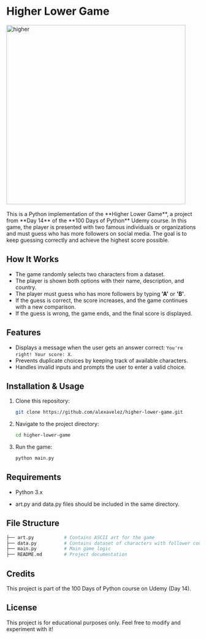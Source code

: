 # Higher Lower Game

<img width="467" alt="higher" src="https://github.com/user-attachments/assets/6b4f9ff1-51c5-4b80-85dd-56a6ec1c734f" />



<br />
<br />
This is a Python implementation of the **Higher Lower Game**, a project from **Day 14** of the **100 Days of Python** Udemy course. In this game, the player is presented with two famous individuals or organizations and must guess who has more followers on social media. The goal is to keep guessing correctly and achieve the highest score possible.

## How It Works
- The game randomly selects two characters from a dataset.
- The player is shown both options with their name, description, and country.
- The player must guess who has more followers by typing **'A'** or **'B'**.
- If the guess is correct, the score increases, and the game continues with a new comparison.
- If the guess is wrong, the game ends, and the final score is displayed.

## Features
- Displays a message when the user gets an answer correct: `You're right! Your score: X`.
- Prevents duplicate choices by keeping track of available characters.
- Handles invalid inputs and prompts the user to enter a valid choice.

## Installation & Usage
1. Clone this repository:
   
   ```sh
   git clone https://github.com/alexavelez/higher-lower-game.git
   ```
2. Navigate to the project directory:
   
   ```sh
   cd higher-lower-game
   ```
3. Run the game:
   
   ```sh
   python main.py
   ```
## Requirements

- Python 3.x

- art.py and data.py files should be included in the same directory.

## File Structure
```sh
├── art.py           # Contains ASCII art for the game
├── data.py          # Contains dataset of characters with follower counts
├── main.py          # Main game logic
├── README.md        # Project documentation
```
## Credits
This project is part of the 100 Days of Python course on Udemy (Day 14).

## License
This project is for educational purposes only. Feel free to modify and experiment with it!

   
